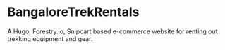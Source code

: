 # BangaloreTrekRentals
A Hugo, Forestry.io, Snipcart based e-commerce website for renting out trekking equipment and gear.
